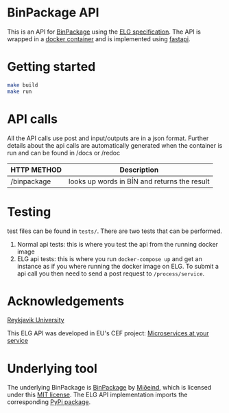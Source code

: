 # BinPackage API
This is an API for [BinPackage](https://github.com/mideind/BinPackage) using the [ELG specification](https://european-language-grid.readthedocs.io/en/stable/all/A3_API/LTInternalAPI.html#basic-api-pattern).
The API is wrapped in a [docker container](https://www.docker.com/) and is implemented using [fastapi](https://github.com/tiangolo/fastapi).

# Getting started
```bash
make build
make run
```

# API calls
All the API calls use post and input/outputs are in a json format.
Further details about the api calls are automatically generated when the container is run and can be found in /docs or /redoc

| HTTP METHOD | Description |
| ----------- | --------------- |
| /binpackage | looks up words in BÍN and returns the result |

# Testing
test files can be found in `tests/`. There are two tests that can be performed.
1. Normal api tests: this is where you test the api from the running docker image
2. ELG api tests: this is where you run `docker-compose up` and get an instance as if you where running the docker image on ELG. To submit a api call you then need to send a post request to `/process/service`.

# Acknowledgements
[Reykjavik University](https://lvl.ru.is)

This ELG API was developed in EU's CEF project: [Microservices at your service](https://www.lingsoft.fi/en/microservices-at-your-service-bridging-gap-between-nlp-research-and-industry)

# Underlying tool
The underlying BinPackage is [BinPackage](https://github.com/mideind/BinPackage) by [Miðeind](https://mideind.is/), which is licensed under this [MIT license](https://github.com/mideind/BinPackage/blob/main/LICENSE). The ELG API implementation imports the corresponding [PyPi package](https://pypi.org/project/islenska/).
